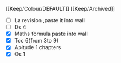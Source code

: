 [[Keep/Colour/DEFAULT]] [[Keep/Archived]] 

- [ ] La revision ,paste it into wall
- [ ] Ds 4
- [X] Maths formula paste into wall
- [X] Toc 6(from 3to 9)
- [X] Apitude 1 chapters
- [X] Os 1 
